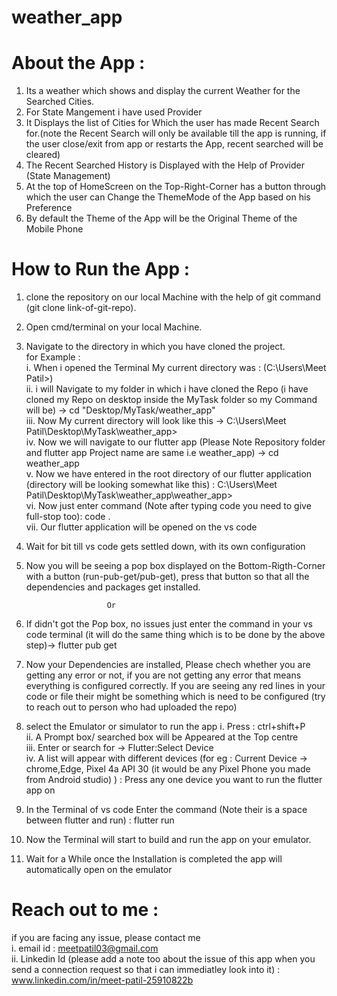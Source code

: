 # weather_app

# About the App : 
1. Its a weather which shows and display the current Weather for the Searched Cities.
2. For State Mangement i have used Provider
3. It Displays the list of Cities for Which the user has made Recent Search for.(note the Recent Search will only be available till the app is running, if the user close/exit from app or restarts the App, recent searched will be cleared)
4. The Recent Searched History is Displayed with the Help of Provider (State Management)
5. At the top of HomeScreen on the Top-Right-Corner has a button through which the user can Change the ThemeMode of the App based on his Preference
6. By default the Theme of the App will be the Original Theme of the Mobile Phone

# How to Run the App :
1. clone the repository on our local Machine with the help of git command (git clone link-of-git-repo).
2. Open cmd/terminal on your local Machine.
3. Navigate to the directory in which you have cloned the project.<br>
    for Example : <br>
    i. When i opened the Terminal My current directory was : (C:\Users\Meet Patil>)<br>
    ii. i will Navigate to my folder in which i have cloned the Repo (i have cloned my Repo on desktop inside the MyTask folder so my Command will be) -> cd "Desktop/MyTask/weather_app"<br>
    iii. Now My current directory will look like this -> C:\Users\Meet Patil\Desktop\MyTask\weather_app><br>
    iv. Now we will navigate to our flutter app (Please Note Repository folder and flutter app Project name are same i.e weather_app) -> cd weather_app<br>
    v. Now we have entered in the root directory of our flutter application (directory will be looking somewhat like this) : C:\Users\Meet Patil\Desktop\MyTask\weather_app\weather_app><br>
    vi. Now just enter command (Note after typing code you need to give full-stop too): code . <br>
    vii. Our flutter application will be opened on the vs code<br>

4. Wait for bit till vs code gets settled down, with its own configuration
5. Now you will be seeing a pop box displayed on the Bottom-Rigth-Corner with a button (run-pub-get/pub-get), press that button so that all the dependencies and packages get installed.

                         Or 
5. If didn't got the Pop box, no issues just enter the command in your vs code terminal (it will do the same thing which is to be done by the above step)->  flutter pub get 

6. Now your Dependencies are installed, Please chech whether you are getting any error or not, if you are not getting any error that means everything is configured correctly. If you are seeing any red lines in your code or file their might be something which is need to be configured (try to reach out to person who had uploaded the repo)

7. select the Emulator or simulator to run the app 
    i. Press : ctrl+shift+P<br>
    ii. A Prompt box/ searched box will be Appeared at the Top centre<br>
    iii. Enter or search for -> Flutter:Select Device<br>
    iv. A list will appear with different devices (for eg : Current Device -> chrome,Edge, Pixel 4a API 30 (it would be any Pixel Phone you made from Android studio) ) : Press any one device you want to run the flutter app on <br>

8. In the Terminal of vs code Enter the command (Note their is a space between flutter and run) : flutter run
9. Now the Terminal will start to build and run the app on your emulator.
10. Wait for a While once the Installation is completed the app will automatically open on the emulator


# Reach out to me :
 if you are facing any issue, please contact me <br>
 i. email id : meetpatil03@gmail.com<br>
 ii. Linkedin Id (please add a note too about the issue of this app when you send a connection request so that i can immediatley look into it) : www.linkedin.com/in/meet-patil-25910822b<br>